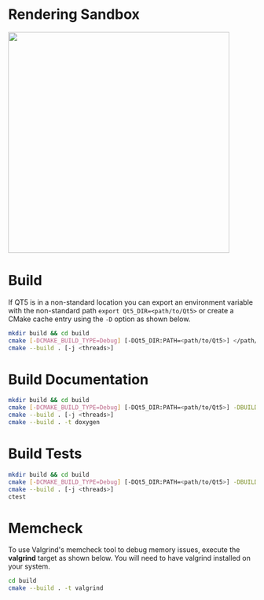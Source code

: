 # Rendering Sandbox

<img src="https://user-images.githubusercontent.com/26772741/212197121-fd33aff7-52d9-472c-8c31-30eab574ce1b.png" width="450" height="450">

# Build
If QT5 is in a non-standard location you can export an environment variable with the non-standard path `export Qt5_DIR=<path/to/Qt5>` or create a CMake cache entry using the `-D` option as shown below. 

```bash
mkdir build && cd build
cmake [-DCMAKE_BUILD_TYPE=Debug] [-DQt5_DIR:PATH=<path/to/Qt5>] </path/to/sandbox>
cmake --build . [-j <threads>]
```

# Build Documentation

```bash
mkdir build && cd build
cmake [-DCMAKE_BUILD_TYPE=Debug] [-DQt5_DIR:PATH=<path/to/Qt5>] -DBUILD_DOCS:BOOL=ON </path/to/sandbox>
cmake --build . [-j <threads>]
cmake --build . -t doxygen
```

# Build Tests 

```bash
mkdir build && cd build
cmake [-DCMAKE_BUILD_TYPE=Debug] [-DQt5_DIR:PATH=<path/to/Qt5>] -DBUILD_TESTS:BOOL=ON </path/to/sandbox>
cmake --build . [-j <threads>]
ctest
```

# Memcheck
To use Valgrind's memcheck tool to debug memory issues, execute the **valgrind** target as shown below. You will need to have valgrind installed on your system.

```bash
cd build
cmake --build . -t valgrind
```
